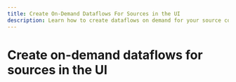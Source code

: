 ```yaml
---
title: Create On-Demand Dataflows For Sources in the UI
description: Learn how to create dataflows on demand for your source connections using the Experience Platform user interface.
---
```

# Create on-demand dataflows for sources in the UI

